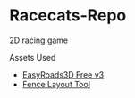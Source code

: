 # Racecats-Repo
2D racing game

Assets Used
- [EasyRoads3D Free v3](https://assetstore.unity.com/packages/3d/characters/easyroads3d-free-v3-987)
- [Fence Layout Tool](https://assetstore.unity.com/packages/tools/utilities/fence-layout-tool-162856)
